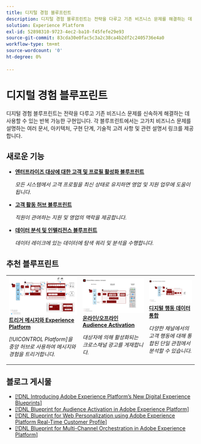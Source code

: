 ```yaml
---
title: 디지털 경험 블루프린트
description: 디지털 경험 블루프린트는 전략을 다루고 기존 비즈니스 문제를 해결하는 데 사용할 수 있는 반복 가능한 구현입니다. 블루프린트는 가치 창출에 걸리는 시간을 줄이고 성공하기 위한 빠른 길을 제시합니다.
solution: Experience Platform
exl-id: 52898310-9723-4ec2-ba10-f45fefe29e93
source-git-commit: 83cda30e0fac5c3a2c38ca4b2df2c2405736e4a0
workflow-type: tm+mt
source-wordcount: '0'
ht-degree: 0%

---
```


# 디지털 경험 블루프린트

디지털 경험 블루프린트는 전략을 다루고 기존 비즈니스 문제를 신속하게 해결하는 데 사용할 수 있는 반복 가능한 구현입니다. 각 블루프린트에서는 고가치 비즈니스 문제를 설명하는 여러 문서, 아키텍처, 구현 단계, 기술적 고려 사항 및 관련 설명서 링크를 제공합니다.

## 새로운 기능

* **[엔터프라이즈 대상에 대한 고객 및 프로필 활성화 블루프린트](/help/blueprints/audience-activation/enterprise-destinations.md)**

   *모든 시스템에서 고객 프로필을 최신 상태로 유지하면 영업 및 지원 업무에 도움이 됩니다&#x200B;.*
* **[고객 활동 허브 블루프린트](/help/blueprints/audience-activation/customer-activity.md)**

   *직원이 관여하는 지원 및 영업의 맥락을 제공합니다.*
* **[데이터 분석 및 인텔리전스 블루프린트](/help/blueprints/data-insights/analysis.md)**

   *데이터 레이크에 있는 데이터에 탐색 쿼리 및 분석을 수행합니다.*

## 추천 블루프린트

<table style="table-layout:fixed">
<tr>
  <td>
    <a href="https://experienceleague.adobe.com/docs/blueprints-learn/architecture/customer-journeys/journey-optimizer.html"><img alt="트리거 메시지와 Experience Platform 블루프린트의 썸네일 이미지" src="customer-journeys/assets/journey-optimizer.png" /></a>
    <div><a href="https://experienceleague.adobe.com/docs/blueprints-learn/architecture/customer-journeys/journey-optimizer.html"><strong>트리거 메시지와 Experience Platform</strong></a></div>
    <p><em>[!UICONTROL Platform]을 중앙 허브로 사용하여 메시지와 경험을 트리거합니다.</em></p>
  </td>
  <td>
    <a href="https://experienceleague.adobe.com/docs/blueprints-learn/architecture/audience-activation/online-offline.html?lang=ko"><img alt="온라인/오프라인 Audience Activation 블루프린트의 썸네일 이미지" src="audience-activation/assets/online_offline_activation.svg" /></a>
    <div><a href="https://experienceleague.adobe.com/docs/blueprints-learn/architecture/audience-activation/online-offline.html"><strong>온라인/오프라인 Audience Activation</strong></a></div>
    <p><em>대상자에 의해 활성화되는 크로스채널 광고를 게재합니다.</em></p>
  </td>
  <td>
    <a href="https://experienceleague.adobe.com/docs/blueprints-learn/architecture/customer-journey-analytics/digital-behavioral-data-consolidation.html?lang=ko"><img alt="디지털 행동 데이터 통합 블루프린트의 썸네일 이미지" src="customer-journey-analytics/assets/CJA.svg" /></a>
    <div><a href="https://experienceleague.adobe.com/docs/blueprints-learn/architecture/customer-journey-analytics/digital-behavioral-data-consolidation.html"><strong>디지털 행동 데이터 통합</strong></a></div>
    <p><em>다양한 채널에서의 고객 행동에 대해 통합된 단일 관점에서 분석할 수 있습니다.</em></p>
  </td>
</tr>
</table>

## 블로그 게시물

* [[!DNL Introducing Adobe Experience Platform’s New Digital Experience Blueprints]](https://medium.com/adobetech/introducing-adobe-experience-platforms-new-digital-experience-blueprints-93a6b5f5da7c)
* [[!DNL Blueprint for Audience Activation in Adobe Experience Platform]](https://medium.com/adobetech/a-blueprint-for-audience-activation-in-adobe-experience-platform-b2b30fae90fd)
* [[!DNL Blueprint for Web Personalization using Adobe Experience Platform Real-Time Customer Profile]](https://medium.com/adobetech/blueprint-for-web-personalization-using-adobe-experience-platform-real-time-customer-profile-fef2ce7a4b2f)
* [[!DNL Blueprint for Multi-Channel Orchestration in Adobe Experience Platform]](https://medium.com/adobetech/blueprint-for-multi-channel-orchestration-in-adobe-experience-platform-c68317e94184)
